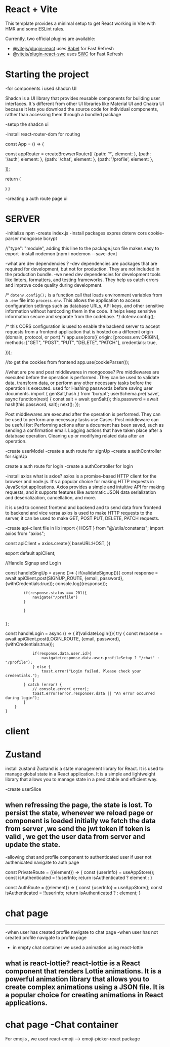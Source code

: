 # React + Vite

This template provides a minimal setup to get React working in Vite with HMR and some ESLint rules.

Currently, two official plugins are available:

- [@vitejs/plugin-react](https://github.com/vitejs/vite-plugin-react/blob/main/packages/plugin-react/README.md) uses [Babel](https://babeljs.io/) for Fast Refresh
- [@vitejs/plugin-react-swc](https://github.com/vitejs/vite-plugin-react-swc) uses [SWC](https://swc.rs/) for Fast Refresh


# Starting the project

-for components i used shadcn UI 

Shadcn is a UI library that provides reusable components for building user interfaces. It's different from other UI libraries like Material UI and Chakra UI because it lets you download the source code for individual components, rather than accessing them through a bundled package

-setup the shadcn ui

-install react-router-dom for routing

const App = () => {

  const appRouter = createBrowserRouter([
    {path: '*', element: <Navigate to="/auth" />},
    {path: '/auth', element: <Auth />}, 
    {path: '/chat', element: <Chat />},
    {path: '/profile', element: <Profile />},

  ]);


  return (
    <div>
      <RouterProvider router={appRouter} />
    </div>
  )
}

-creating a auth route page ui



# SERVER

-initialize npm 
-create index.js
-install packages expres dotenv cors cookie-parser mongoose bcrypt 

//"type": "module", adding  this line to the package.json file makes easy to export 
-install nodemon [npm i nodemon --save-dev]

-what are dev dependencies ? 
-dev dependencies are packages that are required for development, but not for production. They are not included in
the production bundle. 
-we need dev dependencies for development tools like linters, formatters, and testing frameworks. They help
us catch errors and improve code quality during development.

/* `dotenv.config();` is a function call that loads environment variables from a `.env` file into
`process.env`. This allows the application to access configuration settings such as database URLs,
API keys, and other sensitive information without hardcoding them in the code. It helps keep
sensitive information secure and separate from the codebase. */
dotenv.config();

/* this CORS configuration is used to enable the backend server to accept requests from a frontend application that is hosted on a different origin (domain, protocol, or port).*/
app.use(cors({
    origin: [process.env.ORIGIN],
    methods: ["GET", "POST", "PUT", "DELETE", "PATCH"],
    credentials: true,

}));

//to get the cookies from frontend 
app.use(cookieParser());

//what are pre and post middlewares in mongooose?
Pre middlewares are executed before the operation is performed. They can be used to validate data, transform data, or perform any other necessary tasks before the operation is executed. 
used for Hashing passwords before saving user documents.
import { genSalt,hash } from 'bcrypt';
userSchema.pre('save', async  function(next) {
    const salt = await genSalt();
    this.password = await hash(this.password, salt);
    next();
});


Post middlewares are executed after the operation is performed. They can be used to perform any necessary tasks
use Cases: Post middleware can be useful for:
Performing actions after a document has been saved, such as sending a confirmation email.
Logging actions that have taken place after a database operation.
Cleaning up or modifying related data after an operation.

-create userModel
-create a auth route for signUp
-create a authController for signUp

create a auth route for login
-create a authController for login

-install axios
what is axios?
axios is a promise-based HTTP client for the browser and node.js. It's a popular choice for
making HTTP requests in JavaScript applications. Axios provides a simple and intuitive API for
making requests, and it supports features like automatic JSON data serialization and deserialization,
cancellation, and more.

it is used to connect frontend  and backend and  to send data from frontend to backend and vice versa
axios is used to make HTTP requests to the server, it can be used to make GET, POST
PUT, DELETE, PATCH requests.

-create api-client file in lib
import { HOST } from "@/utils/constants";
import axios from "axios";

const apiClient = axios.create({
    baseURL:HOST,
})

export default apiClient;

//Handle Signup and Login

 const handleSingUp = async ()=> {
        if(validateSignup()){
            const response = await apiClient.post(SIGNUP_ROUTE, {email, password},{withCredentials:true});
            console.log({response});

            if(response.status === 201){
                navigate("/profile")
            }
           
            }


    };

  const handleLogin = async () => {
        if(validateLogin()){
            try {
                const response = await apiClient.post(LOGIN_ROUTE, {email, password}, {withCredentials:true});
                
                if(response.data.user.id){
                    navigate(response.data.user.profileSetup ? "/chat" : "/profile");
                } else {
                    toast.error("Login failed. Please check your credentials.");
                }
            } catch (error) {
                // console.error( error);
                toast.error(error.response?.data || "An error occurred during login");
            }
        }
    }


# client

# Zustand
install zustand
Zustand is a state management library for React. It is used to manage global state in a
React application. It is a simple and lightweight library that allows you to manage state
in a predictable and efficient way.

-create userSlice

when refressing  the page, the state is lost. To persist the state, whenever we reload page or component is loaded initially  we fetch the data from server ,we send the jwt token if token is valid , we get the user data from server and update the state.
-----------------------------------
-allowing chat and profile  component to authenticated user if user not authenicated navigate to auth page 

const PrivateRoute = ({element}) => {
  const {userInfo} = useAppStore();
  const isAuthenticated = !!userInfo;
  return isAuthenticated ? element : <Navigate to="/auth" />
}

const AuthRoute = ({element}) => {
  const {userInfo} = useAppStore();
  const isAuthenticated = !!userInfo;
  return isAuthenticated ? <Navigate to="/chat" /> : element;
}







# chat page 
-----------------------------------
-when user has created profile navigate to chat page
-when user has not created profile navigate to profile page

- in empty chat container we used a animation using  react-lottie

what is react-lottie?
react-lottie is a React component that renders Lottie animations. It is a powerful animation library that
allows you to create complex animations using a JSON file. It is a popular choice for creating animations
in React applications.
-----------------------------------
# chat page -Chat container

For emojis , we used react-emoji --> emoji-picker-react package 
